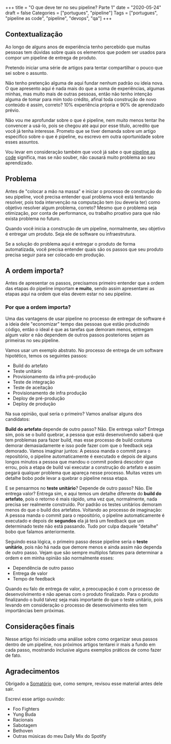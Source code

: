 +++
title = "O que deve ter no seu pipeline? Parte 1"
date = "2020-05-24"
draft = false
Categories = ["portugues", "pipeline"]
Tags = ["portugues", "pipeline as code", "pipeline", "devops", "qa"]
+++

## Contextualização

Ao longo de alguns anos de experiência tenho percebido que muitas pessoas tem dúvidas sobre quais os elementos que podem ser usados para compor um pipeline de entrega de produto.

Pretendo iniciar uma série de artigos para tentar compartilhar o pouco que sei sobre o assunto.

Não tenho pretenção alguma de aqui fundar nenhum padrão ou ideia nova. O que apresento aqui é nada mais do que a soma de experiências, algumas minhas, mas muito mais de outras pessoas, então não tenho intenção alguma de tomar para mim todo crédito, afinal toda construção de novo conteúdo é assim, correto? 10% experiência própria e 90% de aprendizado prévio.

Não vou me aprofundar sobre o que é pipeline, nem muito menos tentar lhe convencer a usá-lo, pois se chegou até aqui por esse título, acredito que você já tenha interesse. Prometo que se tiver demanda sobre um artigo especifico sobre o que é pipeline, eu escrevo em outra oportunidade sobre esses assuntos.

Vou levar em consideração também que você já sabe o que [pipeline as code](https://www.thoughtworks.com/radar/techniques/pipelines-as-code) significa, mas se não souber, não causará muito problema ao seu aprendizado.

## Problema

Antes de "colocar a mão na massa" e iniciar o processo de construção do seu pipeline, você precisa entender qual problema você está tentando resolver, pois toda intervenção na computação tem (ou deveria ter) como objetivo resolver algum problema, correto? Mesmo que o problema seja otimização, por conta de performance, ou trabalho proativo para que não exista problema no futuro.

Quando você inicia a construção de um pipeline, normalmente, seu objetivo é entregar um produto. Seja ele de software ou infraestrutura. 

Se a solução do problema aqui é entregar o produto de forma automatizada, você precisa entender quais são os passos que seu produto precisa seguir para ser colocado em produção. 

## A ordem importa? 

Antes de apresentar os passos, precisamos primeiro entender que a ordem das etapas do pipeline importam **e muito**, sendo assim apresentarei as etapas aqui na ordem que elas devem estar no seu pipeline. 

### Por que a ordem importa?

Uma das vantagens de usar pipeline no processo de entregar de software é a ideia dele "economizar" tempo das pessoas que estão produzindo código, então o ideal é que as tarefas que demoram menos, entregam algum valor e não dependem de outros passos posteriores sejam as primeiras no seu pipeline.

Vamos usar um exemplo abstrato. No processo de entrega de um software hipotético, temos os seguintes passos:

- Build do artefato
- Teste unitário
- Provisionamento da infra pré-produção
- Teste de integração
- Teste de aceitação
- Provisionamento de infra produção
- Deploy de pré-produção
- Deploy de produção

Na sua opinião, qual seria o primeiro? Vamos analisar alguns dos candidatos:

**Build do artefato** depende de outro passo? Não. Ele entrega valor? Entrega sim, pois se o build quebrar, a pessoa que está desenvolvendo saberá que tem problemas para fazer build, mas esse processo de build costuma demorar demasiadamente e isso pode fazer com que o feedback seja demorado. Vamos imaginar juntos: A pessoa manda o commit para o repositório, o pipeline automaticamente é executado e depois de alguns longos minutos a pessoa que mandou o commit poderá descobrir que errou, pois a etapa de build vai executar a construção do artefato e assim pegará qualquer problema que apareça nesse processo. Muitas vezes um detalhe bobo pode levar a quebrar o pipeline nessa etapa.

E se pensarmos no **teste unitário**? Depende de outro passo? Não. Ele entrega valor? Entrega sim, e aqui temos um detalhe diferente do **build do artefato**, pois o retorno é mais rápido, uma vez que, normalmente, nada precisa ser realmente construído. Por padrão os testes unitários demoram menos do que o build dos artefatos. Voltando ao processo de imaginação: A pessoa manda o commit para o repositório, o pipeline automaticamente é executado e depois de **segundos** ela já terá um feedback que um determinado teste não está passando. Tudo por culpa daquele "detalhe" bobo que falamos anteriormente.

Seguindo essa lógica, o primeiro passo desse pipeline seria o **teste unitário**, pois não há nada que demore menos e ainda assim não dependa de outro passo. Vejam que são sempre multiplos fatores para determinar a ordem e em minha opinião são normalmente esses:

- Dependência de outro passo
- Entrega de valor
- Tempo de feedback

Quando eu falo de entrega de valor, a preocupação é com o processo de desenvolvimento e não apenas com o produto finalizado. Para o produto finalizando o build talvez seja mais importante do que o teste unitário, pois levando em consideração o processo de desenvolvimento eles tem importâncias bem próximas.

## Considerações finais

Nesse artigo foi iniciado uma análise sobre como organizar seus passos dentro de um pipeline, nos próximos artigos tentarei ir mais a fundo em cada passo, mostrando inclusive alguns exemplos práticos de como fazer de fato. 

## Agradecimentos

Obrigado a [Somatório](https://twitter.com/somatorio) que, como sempre, revisou esse material antes dele sair.

Escrevi esse artigo ouvindo:

- Foo Fighters
- Yung Buda
- Racionais
- Sabotagem
- Bethoven
- Outras músicas do meu Daily Mix do Spotify

